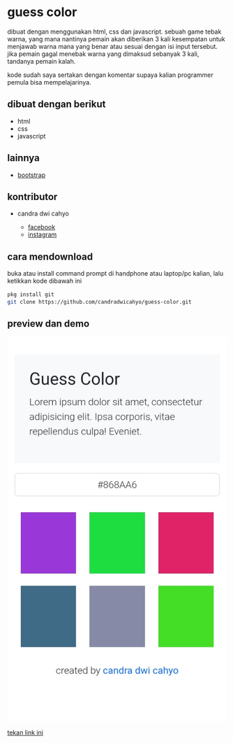 # guess color

dibuat dengan menggunakan html, css dan javascript. sebuah game tebak warna, yang mana nantinya pemain akan diberikan 3 kali kesempatan untuk menjawab warna mana yang benar atau sesuai dengan isi input tersebut. jika pemain gagal menebak warna yang dimaksud sebanyak 3 kali, tandanya pemain kalah.

kode sudah saya sertakan dengan komentar supaya kalian programmer pemula bisa mempelajarinya.

## dibuat dengan berikut

* html
* css
* javascript

## lainnya

* [bootstrap](https://getbootstrap.com)

## kontributor

* candra dwi cahyo

  * [facebook](https://facebook.com/candradwicahyo18)
  * [instagram](https://instagram.com/candradwicahyo18)

## cara mendownload

buka atau install command prompt di handphone atau laptop/pc kalian, lalu ketikkan kode dibawah ini

```bash 
pkg install git 
git clone https://github.com/candradwicahyo/guess-color.git
```

## preview dan demo 

![preview](https://github.com/candradwicahyo/guess-color/blob/master/image.jpg)

[tekan link ini](https://candradwicahyo.github.io/guess-color)